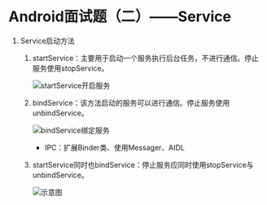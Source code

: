 Android面试题（二）——Service
===

1. Service启动方法

   1. startService：主要用于启动一个服务执行后台任务，不进行通信。停止服务使用stopService。

      ![startService开启服务](http://upload-images.jianshu.io/upload_images/944365-c9d086267869945c.png?imageMogr2/auto-orient/strip%7CimageView2/2/w/1240)

   2. bindService：该方法启动的服务可以进行通信。停止服务使用unbindService。

      ![bindService绑定服务](http://upload-images.jianshu.io/upload_images/944365-ca62abafd7815297.png?imageMogr2/auto-orient/strip%7CimageView2/2/w/1240)

      - IPC：扩展Binder类、使用Messager、AIDL

   3. startService同时也bindService：停止服务应同时使用stopService与unbindService。

      ![示意图](http://upload-images.jianshu.io/upload_images/944365-b42335ad20daed14.png?imageMogr2/auto-orient/strip%7CimageView2/2/w/1240)

      

   


